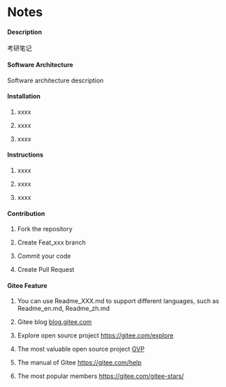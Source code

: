 # Notes

#### Description

考研笔记

#### Software Architecture

Software architecture description

#### Installation

1. xxxx

2. xxxx

3. xxxx

#### Instructions

1. xxxx

2. xxxx

3. xxxx

#### Contribution

1. Fork the repository

2. Create Feat_xxx branch

3. Commit your code

4. Create Pull Request

#### Gitee Feature

1. You can use Readme_XXX.md to support different languages, such as Readme_en.md, Readme_zh.md

2. Gitee blog [blog.gitee.com](https://blog.gitee.com)

3. Explore open source project <https://gitee.com/explore>

4. The most valuable open source project [GVP](https://gitee.com/gvp)

5. The manual of Gitee <https://gitee.com/help>

6. The most popular members  <https://gitee.com/gitee-stars/>